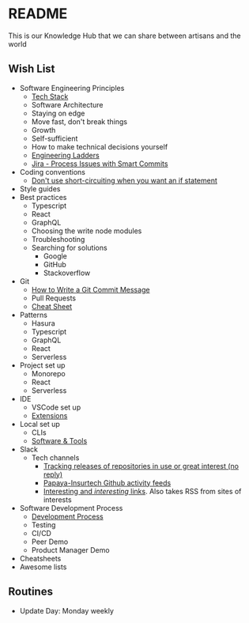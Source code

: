 # README

This is our Knowledge Hub that we can share between artisans and the world

## Wish List

- Software Engineering Principles
  - [Tech Stack](Software_Artisan_Handbook/resources/Tech_Stack.md)
  - Software Architecture
  - Staying on edge
  - Move fast, don't break things
  - Growth
  - Self-sufficient
  - How to make technical decisions yourself
  - [Engineering Ladders](https://github.com/jorgef/engineeringladders)
  - [Jira - Process Issues with Smart Commits](https://support.atlassian.com/jira-software-cloud/docs/process-issues-with-smart-commits/)
- Coding conventions
  - [Don't use short-circuiting when you want an if statement](https://www.codereadability.com/dont-use-short-circuiting-when-you-want-an-if-statement/)
- Style guides
- Best practices
  - Typescript
  - React
  - GraphQL
  - Choosing the write node modules
  - Troubleshooting
  - Searching for solutions
    - Google
    - GitHub
    - Stackoverflow
- Git
  - [How to Write a Git Commit Message](https://cbea.ms/git-commit/)
  - Pull Requests
  - [Cheat Sheet](Software_Artisan_Handbook/resources/Git_Cheat_Sheets/Git_Cheat_Sheets.md)
- Patterns
  - Hasura
  - Typescript
  - GraphQL
  - React
  - Serverless
- Project set up
  - Monorepo
  - React
  - Serverless
- IDE
  - VSCode set up
  - [Extensions](Software_Artisan_Handbook/VS_Code_Recommended_Extensions.md)
- Local set up
  - CLIs
  - [Software & Tools](Software_Artisan_Handbook/OS_Softwares_And_Tools.md)
- Slack
  - Tech channels
    - [Tracking releases of repositories in use or great interest (no reply)](https://papayainsurtech.slack.com/archives/C03EV0K15NG)
    - [Papaya-Insurtech Github activity feeds](https://papayainsurtech.slack.com/archives/C027C8H1DKP)
    - [Interesting and _interesting_ links](https://papayainsurtech.slack.com/archives/C02QQJGJX0V). Also takes RSS from sites of interests
- Software Development Process
  - [Development Process](Software_Artisan_Handbook/resources/Development_Process/Development_Process.md)
  - Testing
  - CI/CD
  - Peer Demo
  - Product Manager Demo
- Cheatsheets
- Awesome lists

## Routines

- Update Day: Monday weekly
